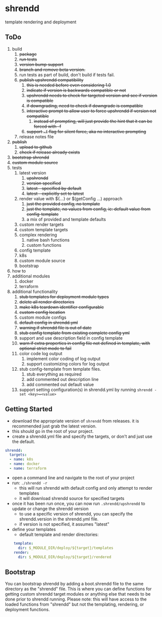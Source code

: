 # shrendd
template rendering and deployment

## ToDo
1. build
   1. ~~package~~
   2. ~~run tests~~
   3. ~~version bump support~~
   4. ~~branch and remove beta version.~~
   5. run tests as part of build, don't build if tests fail.
   6. ~~publish upshrendd compatibility~~
      1. ~~this is needed before even considering 1.0~~
      2. ~~indicate if version is backwards compatible or not~~
      3. ~~upshrendd needs to check for targeted version and see if version is compatible~~
      4. ~~if downgrading, need to check if downgrade is compatible~~
      5. ~~interactive prompt to allow user to force upshrendd if version not compatible~~
         1. ~~instead of prompting, will just provide the hint that it can be forced with -f~~
      6. ~~support `-f` flag for silent force, aka no interactive prompting~~
   7. release notes file
2. ~~publish~~
   1. ~~upload to github~~
   2. ~~check if release already exists~~
3. ~~bootstrap shrendd~~
4. ~~custom module source~~
5. tests
   1. latest version
      1. ~~upshrendd~~
      2. ~~version specified~~
      3. ~~latest - specified by default~~
      4. ~~latest - explicitly set to latest~~
   2. render value with ${...} or $(getConfig ...) approach
      1. ~~just the provided config, no template~~
      2. ~~just the template, no values from config, ie: default value from config-template~~
      3. a mix of provided and template defaults
   3. custom render targets
   4. custom template targets
   5. complex rendering
      1. native bash functions
      2. custom functions
   6. config template
   7. k8s
   8. custom module source
   9. bootstrap
6. how to
7. additional modules
   1. docker
   2. terraform
8. additional functionality
   1. ~~stub templates for deployment module types~~
   2. ~~delete all render directories~~
   3. ~~make k8s teardown identifier configurable~~
   4. ~~custom config location~~
   5. custom module configs
   6. ~~default config in shrendd.yml~~
   7. ~~warning if shrendd file is out of date~~
   8. ~~stub config template from existing complete config yml~~
   9. support and use description field in config template
   10. ~~warn if extra properties in config file not defined in template, with optional strict mode to fail~~
   11. color code log output
       1. implement color coding of log output
       2. support customizing colors for log output
   12. stub config-template from template files.
       1. stub everything as required
       2. add commented out description line
       3. add commented out default value
   13. support setting configuration(s) in shrendd.yml by running `shrendd -set <key>=<value>`

## Getting Started
* download the appropriate version of `shrendd` from releases. it is recommended just grab the latest version.
* this should go in the root of your project.
* create a shrendd.yml file and specify the targets, or don't and just use the default.
```yaml
shrendd:
  targets:
  - name: k8s
  - name: docker
  - name: terraform
```
* open a command line and navigate to the root of your project
* run: `./shrendd -r`
  * this will run shrendd with default config and only attempt to render templates
  * it will download shrendd source for specified targets
* once it has been run once, you can now run `.shrendd/upshrendd` to update or change the shrendd version
  * to use a specific version of shrendd, you can specify the shrendd.version in the shrendd.yml file.
  * if version is not specified, it assumes "latest"
* define your templates
  * default template and render directories:
```yaml
    template:
      dir: $_MODULE_DIR/deploy/${target}/templates
    render:
      dir: $_MODULE_DIR/deploy/${target}/rendered
```

## Bootstrap
You can bootstrap shrendd by adding a boot.shrendd file to the same directory as the "shrendd" file.
This is where you can define functions for getting custom shrendd target modules
or anything else that needs to be done prior to shrendd running. 
Please note: this will have access to the loaded functions from "shrendd" but not the templating, rendering, or deployment functions.
